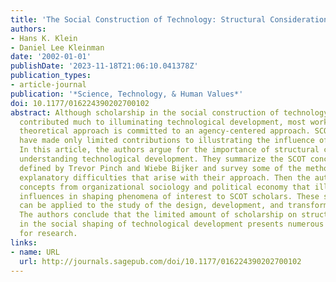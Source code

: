 ```yaml
---
title: 'The Social Construction of Technology: Structural Considerations'
authors:
- Hans K. Klein
- Daniel Lee Kleinman
date: '2002-01-01'
publishDate: '2023-11-18T21:06:10.041378Z'
publication_types:
- article-journal
publication: '*Science, Technology, & Human Values*'
doi: 10.1177/016224390202700102
abstract: Although scholarship in the social construction of technology (SCOT) has
  contributed much to illuminating technological development, most work using this
  theoretical approach is committed to an agency-centered approach. SCOT scholars
  have made only limited contributions to illustrating the influence of social structures.
  In this article, the authors argue for the importance of structural concepts to
  understanding technological development. They summarize the SCOT conceptual framework
  defined by Trevor Pinch and Wiebe Bijker and survey some of the methodological and
  explanatory difficulties that arise with their approach. Then the authors present
  concepts from organizational sociology and political economy that illuminate structural
  influences in shaping phenomena of interest to SCOT scholars. These structural concepts
  can be applied to the study of the design, development, and transformation of technology.
  The authors conclude that the limited amount of scholarship on structural factors
  in the social shaping of technological development presents numerous opportunities
  for research.
links:
- name: URL
  url: http://journals.sagepub.com/doi/10.1177/016224390202700102
---
```

